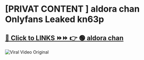 
 # [PRIVAT CONTENT ] aldora chan Onlyfans Leaked kn63p

## <h2><a href="https://clipsfans.com/aldora_chan&ref=git">🔗 Click to LINKS ⏩⏩ 👉 🟢 aldora chan </a></h2>

<a href="https://clipsfans.com/aldora_chan&ref=git" rel="nofollow" data-target="animated-image.originalLink"><img src="https://i.ibb.co.com/xMMVF88/686577567.gif" alt="Viral Video Original" style="max-width: 100%; display: inline-block;" data-target="animated-image.originalImage"></a>


